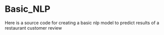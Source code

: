 # Basic_NLP
Here is a source code for creating a basic nlp model to predict results of a restaurant customer review
